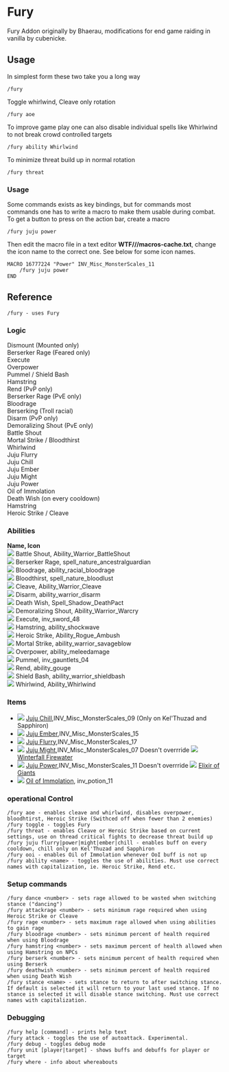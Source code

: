 # Fury
Fury Addon originally by Bhaerau, modifications for end game raiding in vanilla by cubenicke.

## Usage

In simplest form these two take you a long way
```
/fury
```
Toggle whirlwind, Cleave only rotation
```
/fury aoe
```

To improve game play one can also disable individual spells like Whirlwind to not break crowd controlled targets
```
/fury ability Whirlwind
```
To minimize threat build up in normal rotation
```
/fury threat
```

### Usage
Some commands exists as key bindings, but for commands most commands one has to write a macro to make them usable during combat.
To get a button to press on the action bar, create a macro
    
    /fury juju power

Then edit the macro file in a text editor **WTF/<account>/<character>/macros-cache.txt**, change the icon name to the correct one. See below for some icon names.

    MACRO 16777224 "Power" INV_Misc_MonsterScales_11
        /fury juju power
    END

## Reference
```
/fury - uses Fury
```
### Logic
Dismount (Mounted only)  
Berserker Rage (Feared only)  
Execute  
Overpower  
Pummel / Shield Bash  
Hamstring  
Rend (PvP only)  
Berserker Rage (PvE only)  
Bloodrage  
Berserking (Troll racial)  
Disarm (PvP only)  
Demoralizing Shout (PvE only)  
Battle Shout  
Mortal Strike / Bloodthirst  
Whirlwind  
Juju Flurry  
Juju Chill  
Juju Ember  
Juju Might  
Juju Power  
Oil of Immolation  
Death Wish (on every cooldown)  
Hamstring  
Heroic Strike / Cleave  

### Abilities
**Name, Icon**  
![](https://classicdb.ch/images/icons/small/ability_warrior_battleshout.jpg) Battle Shout, Ability_Warrior_BattleShout  
![](https://classicdb.ch/images/icons/small/ability_rogue_ambush.jpg) Berserker Rage, spell_nature_ancestralguardian  
![](https://classicdb.ch/images/icons/small/ability_racial_bloodrage.jpg) Bloodrage, ability_racial_bloodrage  
![](https://classicdb.ch/images/icons/small/spell_nature_bloodlust.jpg) Bloodthirst, spell_nature_bloodlust  
![](https://classicdb.ch/images/icons/small/ability_warrior_cleave.jpg) Cleave, Ability_Warrior_Cleave  
![](https://classicdb.ch/images/icons/small/ability_warrior_disarm.jpg) Disarm, ability_warrior_disarm  
![](https://classicdb.ch/images/icons/small/spell_shadow_deathpact.jpg) Death Wish, Spell_Shadow_DeathPact  
![](https://classicdb.ch/images/icons/small/ability_warrior_warcry.jpg) Demoralizing Shout, Ability_Warrior_Warcry  
![](https://classicdb.ch/images/icons/small/inv_sword_48.jpg) Execute, inv_sword_48  
![](https://classicdb.ch/images/icons/small/ability_shockwave.jpg) Hamstring, ability_shockwave  
![](https://classicdb.ch/images/icons/small/ability_rogue_ambush.jpg) Heroic Strike, Ability_Rogue_Ambush  
![](https://classicdb.ch/images/icons/small/ability_warrior_savageblow.jpg) Mortal Strike, ability_warrior_savageblow  
![](https://classicdb.ch/images/icons/small/ability_meleedamage.jpg) Overpower, ability_meleedamage  
![](https://classicdb.ch/images/icons/small/inv_gauntlets_04.jpg) Pummel, inv_gauntlets_04  
![](https://classicdb.ch/images/icons/small/ability_gouge.jpg) Rend, ability_gouge  
![](https://classicdb.ch/images/icons/small/ability_warrior_shieldbash.jpg) Shield Bash, ability_warrior_shieldbash  
![](https://classicdb.ch/images/icons/small/ability_whirlwind.jpg) Whirlwind, Ability_Whirlwind  

### Items
  * ![](https://classicdb.ch/images/icons/small/inv_misc_monsterscales_09.jpg) [Juju Chill](https://classicdb.ch/?item=12457),INV_Misc_MonsterScales_09 (Only on Kel'Thuzad and Sapphiron)
  * ![](https://classicdb.ch/images/icons/small/inv_misc_monsterscales_15.jpg) [Juju Ember](https://classicdb.ch/?item=12455),INV_Misc_MonsterScales_15
  * ![](https://classicdb.ch/images/icons/small/inv_misc_monsterscales_17.jpg) [Juju Flurry](https://classicdb.ch/?item=12450),INV_Misc_MonsterScales_17
  * ![](https://classicdb.ch/images/icons/small/inv_misc_monsterscales_07.jpg) [Juju Might](https://classicdb.ch/?item=12460),INV_Misc_MonsterScales_07 Doesn't overrride ![](https://classicdb.ch/images/icons/small/inv_potion_92.jpg) [Winterfall Firewater](https://classicdb.ch/?item=12820)
  * ![](https://classicdb.ch/images/icons/small/inv_misc_monsterscales_11.jpg) [Juju Power](https://classicdb.ch/?item=12451),INV_Misc_MonsterScales_11 Doesn't overrride ![](https://classicdb.ch/images/icons/small/inv_potion_61.jpg) [Elixir of Giants](https://classicdb.ch/?item=9206)
  * ![](https://classicdb.ch/images/icons/small/inv_potion_11.jpg) [Oil of Immolation](https://classicdb.ch/?item=8956), inv_potion_11

### operational Control
```
/fury aoe - enables cleave and whirlwind, disables overpower, bloodhtirst, Heroic Strike (Swithced off when fewer than 2 enemies)
/fury toggle - toggles Fury
/fury threat - enables Cleave or Heroic Strike based on current settings, use on thread critical fights to decrease threat build up
/fury juju flurry|power|might|ember|chill - enables buff on every cooldown, chill only on Kel'Thuzad and Sapphiron
/fury ooi - enables Oil of Immolation whenever OoI buff is not up
/fury ability <name> - toggles the use of abilities. Must use correct names with capitalization, ie. Heroic Strike, Rend etc.
```
### Setup commands
```
/fury dance <number> - sets rage allowed to be wasted when switching stance ("dancing")
/fury attackrage <number> - sets minimum rage required when using Heroic Strike or Cleave
/fury rage <number> - sets maximum rage allowed when using abilities to gain rage
/fury bloodrage <number> - sets minimum percent of health required when using Bloodrage
/fury hamstring <number> - sets maximum percent of health allowed when using Hamstring on NPCs
/fury berserk <number> - sets minimum percent of health required when using Berserk
/fury deathwish <number> - sets minimum percent of health required when using Death Wish
/fury stance <name> - sets stance to return to after switching stance. If default is selected it will return to your last used stance. If no stance is selected it will disable stance switching. Must use correct names with capitalization.
```
### Debugging
```
/fury help [command] - prints help text
/fury attack - toggles the use of autoattack. Experimental.
/fury debug - toggles debug mode
/fury unit [player|target] - shows buffs and debuffs for player or target
/fury where - info about whereabouts
```